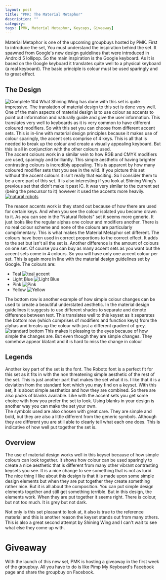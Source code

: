 ```yaml
---
layout: post
title: "PMK: The Material Metaphor"
description: ""
category: 
tags: [PMK, Material Metaphor, Keycaps, Giveaway]
---
```

Material Metaphor is one of the upcoming groupbuys hosted by PMK. First to introduce the set, You must understand the inspiration behind the set. It spawned from Google's new design guidelines that were introduced in Android 5 lollipop. So the main inspiration is the Google keyboard. As It is based on the Google keyboard it translates quite well to a physical keyboard (a real keyboard). The basic principle is colour must be used sparingly and to great effect.

## The Design
![Complete 104](http://www.pimpmykeyboard.com/wp-content/uploads/2014/12/Google-Keyboard-Pink.png)
What Shining Wing has done with this set is quite impressive. The translation of material design to this set is done very well. One of the main aspects of material design is to use colour as accents to point out information and naturally guide and give the user information. This translates very well to keyboards as it is very common to have different coloured modifiers. So with this set you can choose from different accent sets. This is in-line with material design principles because it makes use of colour sparingly, the accent sets comprise of 4 keys. This is all that is needed to break up the colour and create a visually appealing keyboard. But this is all in conjunction with the other colours used.  
The accent colours work in a similar vein to how RGB and CMYK modifiers are used, sparingly and brilliantly. This simple aesthetic of having brighter contrasting colours is incredibly appealing. This is apparent by how many coloured modifier sets that you see in the wild. If you picture this set without the accent colours it isn't really that exciting. So I consider them to be a core part of this set. It is also interesting if you look at Shining Wing's previous set that didn't make it past IC. It was very similar to the current set (being the precursor to it) however it used the accents more heavily.
[![natural robots](http://fc04.deviantart.net/fs70/f/2014/266/7/a/7a7b46e411404878ac99ae560de60448-d80b4gj.png "Natural Robots, Precursor to The Material Metaphor")](http://shiningwingpony.deviantart.com/art/Natural-Robots-Keycap-Design-484248403)

The reason accents work is they stand out because of how there are used for certain keys. And when you see the colour isolated you become drawn to it. As you can see in the "Natural Robots" set it seems more generic. It just looks like the regular alphas one colour and modifiers another. There is no real colour scheme and none of the colours are particularly complimentary. This is what makes the Material Metaphor set different. The colours have been used in correct proportions to the correct effect. It adds to the set but isn't all the set is.
Another difference is the amount of colours on one set. Of course you can buy as many accent sets as you want but the accent sets come in 4 colours. So you will have only one accent colour per set. This is again more in line with the material design guidelines set by Google. The colours are:

* Teal
 ![teal accent](http://i.imgur.com/JcdF9Js.png)
* Light Blue
 ![Light Blue](http://i.imgur.com/ILHnD8t.png)
* Pink
 ![Pink](http://i.imgur.com/tWYcA0A.png)
* Yellow
 ![Yellow](http://i.imgur.com/mV5Wlxb.png)

The bottom row is another example of how simple colour changes can be used to create a beautiful understated aesthetic. In the material design guidelines it suggests to use different shades to separate and denote difference between text. This translates well to this keyset as it separates the bottom row (which comprises of modifiers and function keys) from the alphas and breaks up the colour with just a different gradient of grey.
![standard bottom](http://i.imgur.com/4UswT0k.png)
This makes it pleasing to the eyes because of how simple the changes are. But even though they are simple changes. They somehow appear blatant and it is hard to miss the change in colour

## Legends 
Another key part of the set is the font. The Roboto font is a perfect fit for this set as it fits in with the non threatening simple aesthetic of the rest of the set. This is just another part that makes the set what it is. I like that it is a deviation from the standard font which you may find on a keyset.
With this set, it is about simple aesthetics and how they are combined. So there are also packs of blanks available. Like with the accent sets you get some choice with how you prefer the set to look. Using blanks in your design is another way you can make the set your own.  
The symbols used are also chosen with great care. They are simple and bold, but they are also a little different from the generic symbols. Although they are different you are still able to clearly tell what each one does. This is indicative of how well put together the set is.

## Overview
The use of material design works well in this keyset because of how simple colours can look together. It shows how colour can be used sparingly to create a nice aesthetic that is different from many other vibrant contrasting keysets you see. It is a nice change to see something that is not as lurid. The nice thing I like about this design is that it is made upon some simple design elements but when they are put together they create something rather nice. But it is all about the composition. You can put simple design elements together and still get something terrible. But in this design, the elements work. When they are put together it seems right. There is colour, but not too much. It is grey but not dark.

Not only is this set pleasant to look at, it also is true to the reference material and this is another reason the keyset stands out from many others. This is also a great second attempt by Shining Wing and I can't wait to see what else they come up with.
# Giveaway
With the launch of this new set, PMK is hosting a giveaway in the first week of the groupbuy. All you have to do is like Pimp My Keyboard's Facebook page and share the groupbuy on Facebook.   
<img src="{{situ-url}}/assets/materialmatter/PMK-facebook-campaign-graphic.jpg" alt="" usemap="#map" />
<map name="map">
    <area href="https:/kwd.sharethis.com/api/sharer.php?fpc=713e061-14be0cd4b8a-5b850211-25&sessionID=1428455065190.11752&hostname=www.pimpmykeyboard.com&location=%252Fdeals%252Fthe-material-metaphor%252F&publisher=0a843c17-2b0b-435b-b77d-516802a1dbf3&shareHash=sthash.Dd0z4W5w.gbpl&incomingHash=&refDomain=&refQuery=&ufa=35b3b20&ufb=90399c3&ufc=bbd7df8&ufd=392f634&url=http%253A%252F%252Fbit.ly%252F1rwqUQY&sharURL=&buttonType=large&destination=facebook&source=chicklet4x&short_url=&shorten=true&title=The%2520Material%2520Metaphor%2520(dye-sub%252C%2520PBT%252C%2520DSA)%2520%253E%2520Pimp%2520My%2520Keyboard&secureShar=false&ts=1428456596612" shape="rect" coords="264, 254, 454, 305" />
    <area href="https://www.facebook.com/pages/Pimp-My-Keyboard/589719521065041?fref=ts" shape="rect" coords="17, 254, 214, 305" />
</map>
